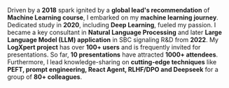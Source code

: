 Driven by a **2018** spark ignited by a **global lead's recommendation** of **Machine Learning course**, I embarked on my **machine learning journey**.  Dedicated study in **2020**, including **Deep Learning**, fueled my passion.  I became a key consultant in **Natural Language Processing** and later **Large Language Model (LLM) application** in SBC signaling R&D from **2022**.  My **LogXpert project** has over **100+ users** and is frequently invited for presentations. So far, **10 presentations** have attracted **1000+ attendees**.  Furthermore, I lead knowledge-sharing on **cutting-edge techniques** like **PEFT, prompt engineering, React Agent, RLHF/DPO and Deepseek** for a group of **80+ colleagues**.